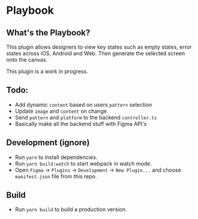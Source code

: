 # Playbook

## What's the Playbook?

This plugin allows designers to view key states such as empty states, error states across iOS, Android and Web. Then generate the selected screen onto the canvas.

This plugin is a work in progress.

## Todo:
- Add dynamic `content` based on users `pattern` selection
- Update `image` and `content` on change
- Send `pattern` and `platform` to the backend `controller.ts`
- Basically make all the backend stuff with Figma API's

## Development (ignore)

- Run `yarn` to install dependencies.
- Run `yarn build:watch` to start webpack in watch mode.
- Open `Figma` -> `Plugins` -> `Development` -> `New Plugin...` and choose `manifest.json` file from this repo.

## Build
- Run `yarn build` to build a production version.
